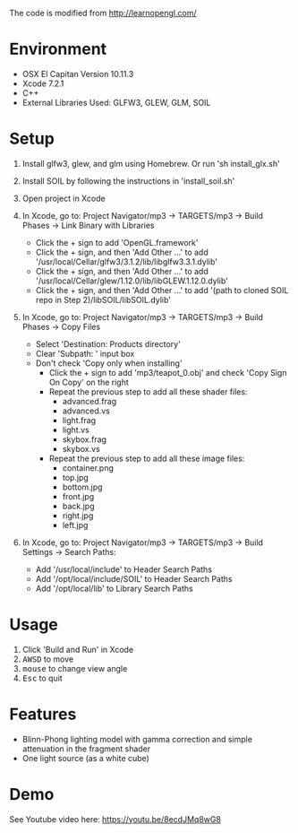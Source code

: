 The code is modified from <http://learnopengl.com/>

# Environment

- OSX El Capitan Version 10.11.3
- Xcode 7.2.1
- C++
- External Libraries Used: GLFW3, GLEW, GLM, SOIL

# Setup

1. Install glfw3, glew, and glm using Homebrew. Or run 'sh install_glx.sh'
2. Install SOIL by following the instructions in 'install_soil.sh'
3. Open project in Xcode
4. In Xcode, go to:
  Project Navigator/mp3 -> TARGETS/mp3 -> Build Phases -> Link Binary with Libraries
     * Click the + sign to add 'OpenGL.framework'
     * Click the + sign, and then 'Add Other ...' to add '/usr/local/Cellar/glfw3/3.1.2/lib/libglfw3.3.1.dylib'
     * Click the + sign, and then 'Add Other ...' to add '/usr/local/Cellar/glew/1.12.0/lib/libGLEW.1.12.0.dylib'
     * Click the + sign, and then 'Add Other ...' to add '(path to cloned SOIL repo in Step 2)/libSOIL/libSOIL.dylib'

5. In Xcode, go to:
  Project Navigator/mp3 -> TARGETS/mp3 -> Build Phases -> Copy Files
     * Select 'Destination: Products directory'
     * Clear 'Subpath: ' input box
     * Don't check 'Copy only when installing'
         * Click the + sign to add 'mp3/teapot_0.obj' and check 'Copy Sign On Copy' on the right
         * Repeat the previous step to add all these shader files:
            - advanced.frag
            - advanced.vs
            - light.frag      
            - light.vs
            - skybox.frag     
            - skybox.vs
         * Repeat the previous step to add all these image files:
            - container.png
            - top.jpg
            - bottom.jpg
            - front.jpg
            - back.jpg
            - right.jpg
            - left.jpg

5. In Xcode, go to:
  Project Navigator/mp3 -> TARGETS/mp3 -> Build Settings -> Search Paths:

     * Add '/usr/local/include' to Header Search Paths
     * Add '/opt/local/include/SOIL' to Header Search Paths
     * Add '/opt/local/lib' to Library Search Paths


# Usage

1. Click 'Build and Run' in Xcode
2. <kbd>A</kbd><kbd>W</kbd><kbd>S</kbd><kbd>D</kbd> to move
3. <kbd>mouse</kbd> to change view angle
4. <kbd>Esc</kbd> to quit

# Features

* Blinn-Phong lighting model with gamma correction and simple attenuation in the fragment shader
* One light source (as a white cube)

# Demo
See Youtube video here: <https://youtu.be/8ecdJMq8wG8>
